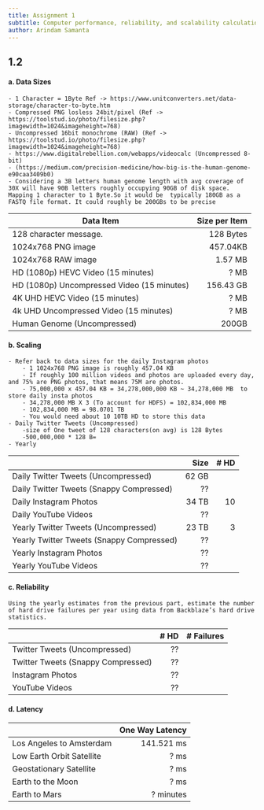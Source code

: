 ```yaml
---
title: Assignment 1
subtitle: Computer performance, reliability, and scalability calculation
author: Arindam Samanta
---
```


## 1.2 

#### a. Data Sizes
```
- 1 Character = 1Byte Ref -> https://www.unitconverters.net/data-storage/character-to-byte.htm
- Compressed PNG losless 24bit/pixel (Ref -> https://toolstud.io/photo/filesize.php?imagewidth=1024&imageheight=768)
- Uncompressed 16bit monochrome (RAW) (Ref -> https://toolstud.io/photo/filesize.php?imagewidth=1024&imageheight=768)
- https://www.digitalrebellion.com/webapps/videocalc (Uncompressed 8-bit)
- (https://medium.com/precision-medicine/how-big-is-the-human-genome-e90caa3409b0)
- Considering a 3B letters human genome length with avg coverage of 30X will have 90B letters roughly occupying 90GB of disk space. Mapping 1 character to 1 Byte.So it would be  typically 180GB as a FASTQ file format. It could roughly be 200GBs to be precise
```

| Data Item                                  | Size per Item | 
|--------------------------------------------|--------------:|
| 128 character message.                     | 128 Bytes     |
| 1024x768 PNG image                         | 457.04KB      |
| 1024x768 RAW image                         | 1.57 MB       |
| HD (1080p) HEVC Video (15 minutes)         | ? MB          |
| HD (1080p) Uncompressed Video (15 minutes) | 156.43 GB     |
| 4K UHD HEVC Video (15 minutes)             | ? MB          |
| 4k UHD Uncompressed Video (15 minutes)     | ? MB          |
| Human Genome (Uncompressed)                | 200GB         | 
#### b. Scaling
```
- Refer back to data sizes for the daily Instagram photos
	- 1 1024x768 PNG image is roughly 457.04 KB
	- If roughly 100 million videos and photos are uploaded every day, and 75% are PNG photos, that means 75M are photos.
	- 75,000,000 x 457.04 KB = 34,278,000,000 KB ~ 34,278,000 MB  to store daily insta photos
	- 34,278,000 MB X 3 (To account for HDFS) = 102,834,000 MB
	- 102,834,000 MB = 98.0701 TB
	- You would need about 10 10TB HD to store this data
- Daily Twitter Tweets (Uncompressed)
	-size of One tweet of 128 characters(on avg) is 128 Bytes
	-500,000,000 * 128 B=	
- Yearly 
```

|                                           | Size     | # HD |
|-------------------------------------------|---------:|-----:|
| Daily Twitter Tweets (Uncompressed)       | 62 GB    |      | # 500 million * 128 B ~ 62GB
| Daily Twitter Tweets (Snappy Compressed)  | ??       |      |
| Daily Instagram Photos                    | 34 TB    |10    | # assuming 75M(75*457KB) photos and 25M() videos
| Daily YouTube Videos                      | ??       |      |
| Yearly Twitter Tweets (Uncompressed)      | 23 TB    |3      | 365 * 62
| Yearly Twitter Tweets (Snappy Compressed) | ??       |      |
| Yearly Instagram Photos                   | ??       |      |
| Yearly YouTube Videos                     | ??       |      |

#### c. Reliability
```
Using the yearly estimates from the previous part, estimate the number of hard drive failures per year using data from Backblaze’s hard drive statistics.
```
|                                    | # HD | # Failures |
|------------------------------------|-----:|-----------:|
| Twitter Tweets (Uncompressed)      | ??   |            |
| Twitter Tweets (Snappy Compressed) | ??   |            |
| Instagram Photos                   | ??   |            |
| YouTube Videos                     | ??   |            |

#### d. Latency

|                           | One Way Latency      |
|---------------------------|---------------------:|
| Los Angeles to Amsterdam  | 141.521 ms           |Ref -> https://wondernetwork.com/pings/Los%20Angeles/Amsterdam
| Low Earth Orbit Satellite | ? ms                 |
| Geostationary Satellite   | ? ms                 |
| Earth to the Moon         | ? ms                 |
| Earth to Mars             | ? minutes            | 
